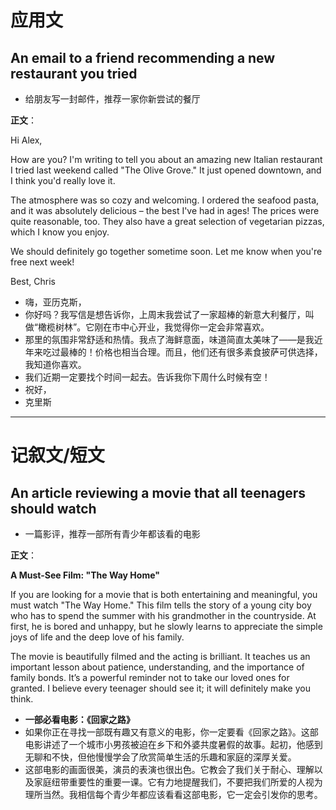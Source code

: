 # 应用文

## An email to a friend recommending a new restaurant you tried
- 给朋友写一封邮件，推荐一家你新尝试的餐厅

**正文**：

Hi Alex,

How are you? I'm writing to tell you about an amazing new Italian restaurant I tried last weekend called "The Olive Grove." It just opened downtown, and I think you'd really love it.

The atmosphere was so cozy and welcoming. I ordered the seafood pasta, and it was absolutely delicious – the best I've had in ages! The prices were quite reasonable, too. They also have a great selection of vegetarian pizzas, which I know you enjoy.

We should definitely go together sometime soon. Let me know when you're free next week!

Best,
Chris

- 嗨，亚历克斯，
- 你好吗？我写信是想告诉你，上周末我尝试了一家超棒的新意大利餐厅，叫做“橄榄树林”。它刚在市中心开业，我觉得你一定会非常喜欢。
- 那里的氛围非常舒适和热情。我点了海鲜意面，味道简直太美味了——是我近年来吃过最棒的！价格也相当合理。而且，他们还有很多素食披萨可供选择，我知道你喜欢。
- 我们近期一定要找个时间一起去。告诉我你下周什么时候有空！
- 祝好，
- 克里斯

---

# 记叙文/短文

## An article reviewing a movie that all teenagers should watch
- 一篇影评，推荐一部所有青少年都该看的电影

**正文**：

**A Must-See Film: "The Way Home"**

If you are looking for a movie that is both entertaining and meaningful, you must watch "The Way Home." This film tells the story of a young city boy who has to spend the summer with his grandmother in the countryside. At first, he is bored and unhappy, but he slowly learns to appreciate the simple joys of life and the deep love of his family.

The movie is beautifully filmed and the acting is brilliant. It teaches us an important lesson about patience, understanding, and the importance of family bonds. It’s a powerful reminder not to take our loved ones for granted. I believe every teenager should see it; it will definitely make you think.

- **一部必看电影：《回家之路》**
- 如果你正在寻找一部既有趣又有意义的电影，你一定要看《回家之路》。这部电影讲述了一个城市小男孩被迫在乡下和外婆共度暑假的故事。起初，他感到无聊和不快，但他慢慢学会了欣赏简单生活的乐趣和家庭的深厚关爱。
- 这部电影的画面很美，演员的表演也很出色。它教会了我们关于耐心、理解以及家庭纽带重要性的重要一课。它有力地提醒我们，不要把我们所爱的人视为理所当然。我相信每个青少年都应该看看这部电影，它一定会引发你的思考。
